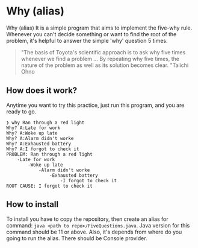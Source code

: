 # Why (alias)
Why (alias)
It is a simple program that aims to implement the five-why rule.
Whenever you can't decide something or want to find the root of the problem, it's helpful to answer the simple 'why' question 5 times.

> "The basis of Toyota's scientific approach is to ask why five times whenever we find a problem … By repeating why five times, the nature of the problem as well as its solution becomes clear. "Taiichi Ohno

## How does it work?
Anytime you want to try this practice, just run this program, and you are ready to go.

```
❯ why Ran through a red light
Why? A:Late for work
Why? A:Woke up late
Why? A:Alarm didn't worke
Why? A:Exhausted battery
Why? A:I forgot to check it
PROBLEM: Ran through a red light
	-Late for work
		-Woke up late
			-Alarm didn't worke
				-Exhausted battery
					-I forgot to check it
ROOT CAUSE: I forgot to check it
```

## How to install
To install you have to copy the repository, then create an alias for command: `java <path to repo>/FiveQuestions.java`. Java version for this command should be 11 or above. Also, it's depends from where do you going to run the alias. There should be Console provider.

